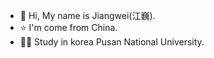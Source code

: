 - 👋 Hi, My name is Jiangwei(江巍).
- ⭐ I'm come from China.
- 👨‍🎓 Study in korea Pusan National University.
